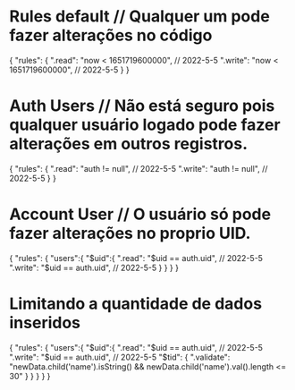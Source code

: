 # Rules default // Qualquer um pode fazer alterações no código

{
  "rules": {
    ".read": "now < 1651719600000",  // 2022-5-5
    ".write": "now < 1651719600000",  // 2022-5-5
  }
}

# Auth Users // Não está seguro pois qualquer usuário logado pode fazer alterações em outros registros.

{
  "rules": {
    ".read": "auth != null",  // 2022-5-5
    ".write": "auth != null",  // 2022-5-5
  }
}

# Account User // O usuário só pode fazer alterações no proprio UID.

{
  "rules": {
    "users":{
      "$uid":{
        ".read": "$uid == auth.uid",  // 2022-5-5
        ".write": "$uid == auth.uid",  // 2022-5-5
      }
    }
  }
}

# Limitando a quantidade de dados inseridos

{
  "rules": {
    "users":{
      "$uid":{
        ".read": "$uid == auth.uid",  // 2022-5-5
        ".write": "$uid == auth.uid",  // 2022-5-5
        "$tid": {
          ".validate": "newData.child('name').isString() && newData.child('name').val().length <= 30"
        }
      }
    }
  }
}


